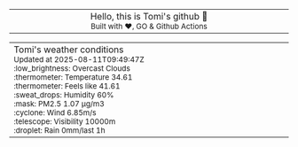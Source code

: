 
<div align="center">
<table>
<tbody>
<td align="center">
<img width="2000" height="0"><br>
Hello, this is Tomi's github 👋<br>
<sup>Built with ❤️, GO & Github Actions</sup><br>
<img width="2000" height="0">
</td>
</tbody>
</table>
</div>
<table>
<tbody>
<td align="left">
<img width="2000" height="0"><br>
Tomi's weather conditions<br>
<sup>Updated at 2025-08-11T09:49:47Z</sup><br>
<sup>:low_brightness: Overcast Clouds</sup><br>
<sup>:thermometer: Temperature 34.61 </sup><br>
<sup>:thermometer: Feels like 41.61</sup><br>
<sup>:sweat_drops: Humidity 60%</sup><br>
<sup>:mask: PM2.5 1.07 μg/m3</sup><br>
<sup>:cyclone: Wind 6.85m/s </sup><br>
<sup>:telescope: Visibility 10000m </sup><br>
<sup>:droplet: Rain 0mm/last 1h </sup><br>
<img width="2000" height="0">
</td>
<td align="left">
<img width="2000" height="0"><br>
<br>
<img width="2000" height="0">
</td>
</tbody>
</table>
</div>
    